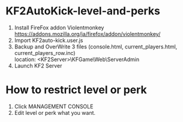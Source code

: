 # KF2AutoKick-level-and-perks

1. Install FireFox addon Violentmonkey https://addons.mozilla.org/ja/firefox/addon/violentmonkey/  
2. Import KF2auto-kick.user.js  
3. Backup and OverWrite 3 files (console.html, current_players.html, current_players_row.inc)  
location: \<KF2Server\>\KFGame\Web\ServerAdmin  
4. Launch KF2 Server

# How to restrict level or perk

1. Click MANAGEMENT CONSOLE
2. Edit level or perk what you want.
